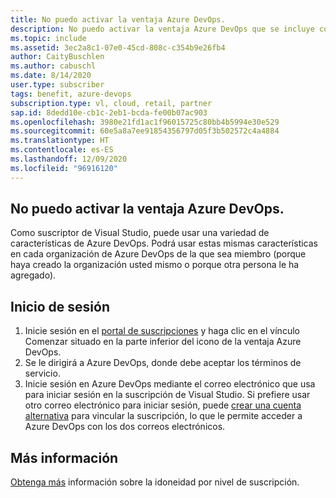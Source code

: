 ```yaml
---
title: No puedo activar la ventaja Azure DevOps.
description: No puedo activar la ventaja Azure DevOps que se incluye con la suscripción de Visual Studio.
ms.topic: include
ms.assetid: 3ec2a8c1-07e0-45cd-808c-c354b9e26fb4
author: CaityBuschlen
ms.author: cabuschl
ms.date: 8/14/2020
user.type: subscriber
tags: benefit, azure-devops
subscription.type: vl, cloud, retail, partner
sap.id: 8dedd10e-cb1c-2eb1-bcda-fe00b07ac903
ms.openlocfilehash: 3980e21fd1ac1f96015725c80bb4b5994e30e529
ms.sourcegitcommit: 60e5a8a7ee91854356797d05f3b502572c4a4884
ms.translationtype: HT
ms.contentlocale: es-ES
ms.lasthandoff: 12/09/2020
ms.locfileid: "96916120"
---
```

## <a name="im-unable-to-activate-my-azure-devops-benefit"></a>No puedo activar la ventaja Azure DevOps.

Como suscriptor de Visual Studio, puede usar una variedad de características de Azure DevOps. Podrá usar estas mismas características en cada organización de Azure DevOps de la que sea miembro (porque haya creado la organización usted mismo o porque otra persona le ha agregado).  

## <a name="sign-in"></a>Inicio de sesión
1. Inicie sesión en el [portal de suscripciones](https://my.visualstudio.com/benefits) y haga clic en el vínculo Comenzar situado en la parte inferior del icono de la ventaja Azure DevOps.
1. Se le dirigirá a Azure DevOps, donde debe aceptar los términos de servicio. 
1. Inicie sesión en Azure DevOps mediante el correo electrónico que usa para iniciar sesión en la suscripción de Visual Studio. Si prefiere usar otro correo electrónico para iniciar sesión, puede [crear una cuenta alternativa](https://docs.microsoft.com/visualstudio/subscriptions/vs-alternate-identity) para vincular la suscripción, lo que le permite acceder a Azure DevOps con los dos correos electrónicos. 

## <a name="more-information"></a>Más información 
[Obtenga más](https://docs.microsoft.com/visualstudio/subscriptions/vs-azure-devops) información sobre la idoneidad por nivel de suscripción.